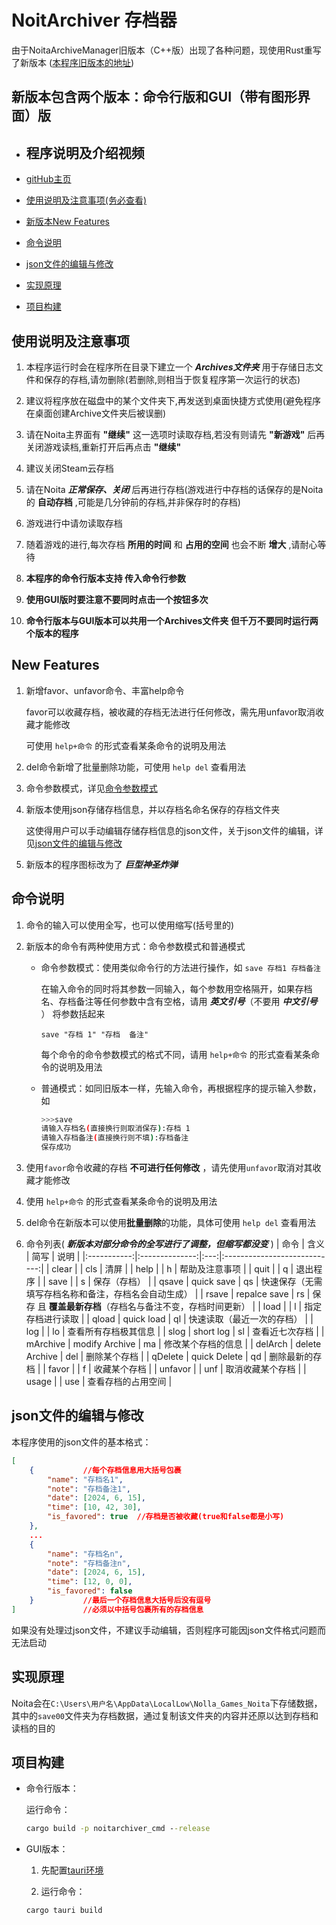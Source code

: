 # NoitArchiver 存档器

由于NoitaArchiveManager旧版本（C++版）出现了各种问题，现使用Rust重写了新版本
([本程序旧版本的地址](https://github.com/Xiaomony/NoitaArchiveManager))

## 新版本包含两个版本：命令行版和GUI（带有图形界面）版

- ## 程序说明及介绍视频

- [gitHub主页](https://github.com/Xiaomony/NoitArchiver-Rust_ver.)
- [使用说明及注意事项(务必查看)](#使用说明及注意事项)
- [新版本New Features](#new-features)
- [命令说明](#命令说明)
- [json文件的编辑与修改](#json文件的编辑与修改)
- [实现原理](#实现原理)
- [项目构建](#项目构建)

## 使用说明及注意事项

1. 本程序运行时会在程序所在目录下建立一个 **_Archives文件夹_** 用于存储日志文件和保存的存档,请勿删除(若删除,则相当于恢复程序第一次运行的状态)

2. 建议将程序放在磁盘中的某个文件夹下,再发送到桌面快捷方式使用(避免程序在桌面创建Archive文件夹后被误删)

3. 请在Noita主界面有 **"继续"** 这一选项时读取存档,若没有则请先 **"新游戏"** 后再关闭游戏读档,重新打开后再点击 **"继续"**

4. 建议关闭Steam云存档

5. 请在Noita **_正常保存、关闭_** 后再进行存档(游戏进行中存档的话保存的是Noita的 **自动存档** ,可能是几分钟前的存档,并非保存时的存档)

6. 游戏进行中请勿读取存档

7. 随着游戏的进行,每次存档 **所用的时间** 和 **占用的空间** 也会不断 **增大** ,请耐心等待

8. **本程序的命令行版本支持 传入命令行参数**

9. **使用GUI版时要注意不要同时点击一个按钮多次**

10. **命令行版本与GUI版本可以共用一个Archives文件夹 但千万不要同时运行两个版本的程序**

## New Features

1. 新增favor、unfavor命令、丰富help命令

    favor可以收藏存档，被收藏的存档无法进行任何修改，需先用unfavor取消收藏才能修改

    可使用  `help+命令`  的形式查看某条命令的说明及用法

2. del命令新增了批量删除功能，可使用  `help del`  查看用法

3. 命令参数模式，详见[命令参数模式](#parameter_command_mod)

4. 新版本使用json存储存档信息，并以存档名命名保存的存档文件夹

    这使得用户可以手动编辑存储存档信息的json文件，关于json文件的编辑，详见[json文件的编辑与修改](#json文件的编辑与修改)

5. 新版本的程序图标改为了 **_巨型神圣炸弹_**

## 命令说明

1. 命令的输入可以使用全写，也可以使用缩写(括号里的)

2. 新版本的命令有两种使用方式：命令参数模式和普通模式

    - <a id="parameter_command_mod">命令参数模式：</a>使用类似命令行的方法进行操作，如
        `save 存档1 存档备注`

        在输入命令的同时将其参数一同输入，每个参数用空格隔开，如果存档名、存档备注等任何参数中含有空格，请用  **_英文引号_**（不要用 **_中文引号_** ）  将参数括起来

        `save "存档 1" "存档  备注"`

        每个命令的命令参数模式的格式不同，请用  `help+命令`  的形式查看某条命令的说明及用法
    - 普通模式：如同旧版本一样，先输入命令，再根据程序的提示输入参数，如

        ```bash
        >>>save
        请输入存档名(直接换行则取消保存):存档 1
        请输入存档备注(直接换行则不填):存档备注
        保存成功
        ```

3. 使用`favor`命令收藏的存档 **不可进行任何修改** ，请先使用`unfavor`取消对其收藏才能修改

4. 使用  `help+命令`  的形式查看某条命令的说明及用法

5. del命令在新版本可以使用**批量删除**的功能，具体可使用  `help del`  查看用法

6. 命令列表( **_新版本对部分命令的全写进行了调整，但缩写都没变_** )
    | 命令          | 含义             | 简写  | 说明                           |
    |:-----------:|:--------------:|:---:|:----------------------------:|
    | clear       |                | cls | 清屏                             |
    | help        |                | h   | 帮助及注意事项                      |
    | quit        |                | q   | 退出程序                          |
    | save        |                | s   | 保存（存档）                       |
    | qsave       | quick save     | qs  | 快速保存（无需填写存档名称和备注，存档名会自动生成）   |
    | rsave       | repalce save   | rs  | 保存 且 **覆盖最新存档**（存档名与备注不变，存档时间更新） |
    | load        |                | l   | 指定存档进行读取                     |
    | qload       | quick load     | ql  | 快速读取（最近一次的存档）                |
    | log         |                | lo  | 查看所有存档极其信息                   |
    | slog        | short log      | sl  | 查看近七次存档                |
    | mArchive    | modify Archive | ma  | 修改某个存档的信息                    |
    | delArch     | delete Archive | del | 删除某个存档                       |
    | qDelete     | quick Delete   | qd  | 删除最新的存档                      |
    | favor       |                | f   | 收藏某个存档             |
    | unfavor     |                | unf | 取消收藏某个存档             |
    | usage       |                | use | 查看存档的占用空间            |

## json文件的编辑与修改

本程序使用的json文件的基本格式：

```json
[
    {           //每个存档信息用大括号包裹
        "name": "存档名1",
        "note": "存档备注1",
        "date": [2024, 6, 15],
        "time": [10, 42, 30],
        "is_favored": true  //存档是否被收藏(true和false都是小写)
    },
    ...
    {
        "name": "存档名n",
        "note": "存档备注n",
        "date": [2024, 6, 15],
        "time": [12, 0, 0],
        "is_favored": false
    }           //最后一个存档信息大括号后没有逗号
]               //必须以中括号包裹所有的存档信息
```

如果没有处理过json文件，不建议手动编辑，否则程序可能因json文件格式问题而无法启动

## 实现原理

Noita会在`C:\Users\用户名\AppData\LocalLow\Nolla_Games_Noita`下存储数据，其中的`save00`文件夹为存档数据，通过复制该文件夹的内容并还原以达到存档和读档的目的

## 项目构建

- 命令行版本：

    运行命令：

    ```bat
    cargo build -p noitarchiver_cmd --release
    ```

- GUI版本：

    1. 先配置[tauri环境](https://tauri.app/zh-cn/v1/guides/getting-started/prerequisites)

    2. 运行命令：

    ```bat
    cargo tauri build
    ```
